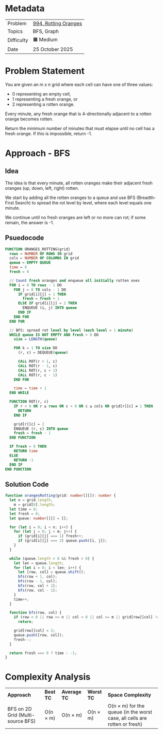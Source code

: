 # Metadata

<table>
  <tr>
   <td>Problem
   </td>
   <td><a href="https://leetcode.com/problems/rotting-oranges/">994. Rotting Oranges</a>
   </td>
  </tr>
  <tr>
   <td>Topics
   </td>
   <td>BFS, Graph
   </td>
  </tr>
  <tr>
   <td>Difficulty
   </td>
   <td>🟧 Medium
   </td>
  </tr>
  <tr>
   <td>Date
   </td>
   <td>25 October 2025
   </td>
  </tr>
</table>

# Problem Statement

You are given an m x n grid where each cell can have one of three values:

- 0 representing an empty cell,
- 1 representing a fresh orange, or
- 2 representing a rotten orange.

Every minute, any fresh orange that is 4-directionally adjacent to a rotten orange becomes rotten.

Return the minimum number of minutes that must elapse until no cell has a fresh orange. If this is impossible, return -1.

# Approach - BFS

## Idea

The idea is that every minute, all rotten oranges make their adjacent fresh oranges (up, down, left, right) rotten.

We start by adding all the rotten oranges to a queue and use BFS (Breadth-First Search) to spread the rot level by level, where each level equals one minute.

We continue until no fresh oranges are left or no more can rot; if some remain, the answer is -1.

## Psuedocode

```sql
FUNCTION ORANGES_ROTTING(grid)
  rows ← NUMBER OF ROWS IN grid
  cols ← NUMBER OF COLUMNS IN grid
  queue ← EMPTY QUEUE
  time ← 0
  fresh ← 0

  // Count fresh oranges and enqueue all initially rotten ones
  FOR i ← 0 TO rows - 1 DO
    FOR j ← 0 TO cols - 1 DO
      IF grid[i][j] = 1 THEN
        fresh ← fresh + 1
      ELSE IF grid[i][j] = 2 THEN
        ENQUEUE (i, j) INTO queue
      END IF
    END FOR
  END FOR

  // BFS: spread rot level by level (each level = 1 minute)
  WHILE queue IS NOT EMPTY AND fresh > 0 DO
    size ← LENGTH(queue)

    FOR k ← 1 TO size DO
      (r, c) ← DEQUEUE(queue)

      CALL ROT(r + 1, c)
      CALL ROT(r - 1, c)
      CALL ROT(r, c + 1)
      CALL ROT(r, c - 1)
    END FOR

    time ← time + 1
  END WHILE

  FUNCTION ROT(r, c)
    IF r < 0 OR r ≥ rows OR c < 0 OR c ≥ cols OR grid[r][c] ≠ 1 THEN
      RETURN
    END IF

    grid[r][c] ← 2
    ENQUEUE (r, c) INTO queue
    fresh ← fresh - 1
  END FUNCTION

  IF fresh = 0 THEN
    RETURN time
  ELSE
    RETURN -1
  END IF
END FUNCTION
```

## Solution Code

```ts
function orangesRotting(grid: number[][]): number {
  let n = grid.length,
    m = grid[0].length;
  let time = 0;
  let fresh = 0;
  let queue: number[][] = [];

  for (let i = 0; i < n; i++) {
    for (let j = 0; j < m; j++) {
      if (grid[i][j] === 1) fresh++;
      if (grid[i][j] === 2) queue.push([i, j]);
    }
  }

  while (queue.length > 0 && fresh > 0) {
    let len = queue.length;
    for (let i = 0; i < len; i++) {
      let [row, col] = queue.shift();
      bfs(row + 1, col);
      bfs(row - 1, col);
      bfs(row, col + 1);
      bfs(row, col - 1);
    }
    time++;
  }

  function bfs(row, col) {
    if (row < 0 || row >= n || col < 0 || col >= m || grid[row][col] !== 1)
      return;

    grid[row][col] = 2;
    queue.push([row, col]);
    fresh--;
  }

  return fresh === 0 ? time : -1;
}
```

# Complexity Analysis

<table>
  <tr>
   <td><strong>Approach</strong>
   </td>
   <td><strong>Best TC</strong>
   </td>
   <td><strong>Average TC</strong>
   </td>
   <td><strong>Worst TC</strong>
   </td>
   <td><strong>Space Complexity</strong>
   </td>
  </tr>
  <tr>
   <td>BFS on 2D Grid (Multi-source BFS)
   </td>
   <td>O(n × m)
   </td>
   <td>O(n × m)
   </td>
   <td>O(n × m)
   </td>
   <td>O(n × m) for the queue (in the worst case, all cells are rotten or fresh)
   </td>
  </tr>
</table>

